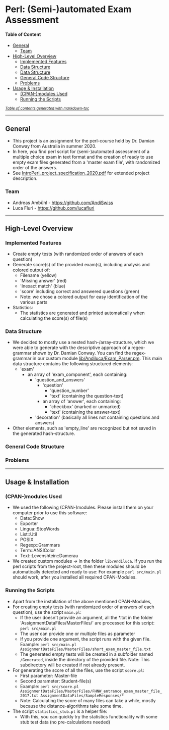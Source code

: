 # Perl: (Semi-)automated Exam Assessment

#### Table of Content
- [General](#general)
  - [Team](#team)
- [High-Level Overview](#high-level-overview)
  - [Implemented Features](#implemented-features)
  - [Data Structure](#data-structure)
  - [Data Structure](#data-structure)
  - [General Code Structure](#general-code-structure)
  - [Problems](#problems)
- [Usage & Installation](#usage--installation)
  - [(CPAN-)modules Used](#-cpan-modules-used)
  - [Running the Scripts](#running-the-scripts)

<small><i><a href='http://ecotrust-canada.github.io/markdown-toc/'>Table of contents 
generated with markdown-toc</a></i></small>


---
## General
- This project is an assignment for the perl-course held by Dr. Damian Conway from 
  Australia in summer 2020.
- In here, you find perl script for (semi-)automated assessment of a multiple choice 
  exam in text format and the creation of ready to use empty exam files generated from a 
  'master exam file', with randomized order of the answers.
- See [IntroPerl_project_specification_2020.pdf](IntroPerl_project_specification_2020.pdf) 
  for extended project description.

### Team
- Andreas Ambühl - https://github.com/AndiSwiss
- Luca Fluri - https://github.com/lucafluri


---

## High-Level Overview

### Implemented Features
- Create empty tests (with randomized order of answers of each question)
- Generate score(s) of the provided exam(s), including analysis and colored output of:
  - Filename (yellow)
  - 'Missing answer' (red)
  - 'Inexact match' (blue)
  - 'score' including correct and answered questions (green)
  - Note: we chose a colored output for easy identification of the various parts
- Statistics:
  - The statistics are generated and printed automatically when calculating the score(s) 
    of file(s) 

### Data Structure
- We decided to mostly use a nested hash-/array-structure, which we were able to generate 
  with the descriptive approach of a regex-grammar shown by Dr. Damian Conway. You can find 
  the regex-grammar in our custom module [lib/Andiluca/Exam_Parser.pm](lib/Andiluca/Exam_Parser.pm). 
  This main data structure contains the following structured elements:
  - 'exam'
    - an array of 'exam_component', each containing:
      - 'question_and_answers'
        - 'question'
          - 'question_number'
          - 'text' (containing the question-text)
        - an array of 'answer', each containing:
          - 'checkbox' (marked or unmarked)
          - 'text' (containing the answer-text)
      - 'decoration' (basically all lines not containing questions and answers)
- Other elements, such as 'empty_line' are recognized but not saved in the generated 
  hash-structure.
   

### General Code Structure


### Problems


---
## Usage & Installation

### (CPAN-)modules Used
- We used the following (CPAN-)modules. Please install them on your computer prior to 
  use this software:
  - Data::Show
  - Exporter
  - Lingua::StopWords
  - List::Util
  - POSIX
  - Regexp::Grammars
  - Term::ANSIColor
  - Text::Levenshtein::Damerau
- We created custom modules -> in the folder `lib/Andiluca`. If you run the perl scripts 
  from the project-root, then these modules should be automatically detected and ready to 
  use: For example `perl src/main.pl` should work, after you installed all required 
  CPAN-Modules.

### Running the Scripts
- Apart from the installation of the above mentioned CPAN-Modules, 
- For creating empty tests (with randomized order of answers of each question), use the 
  script `main.pl`:
  - If the user doesn't provide an argument, all the *.txt in the folder 
    'AssignmentDataFiles/MasterFiles/' are processed for this script: `perl src/main.pl`
  - The user can provide one or multiple files as parameter 
  - If you provide one argument, the script runs with the given file. Example: 
  `perl src/main.pl AssignmentDataFiles/MasterFiles/short_exam_master_file.txt`
  - The generated empty tests will be created in a subfolder named `/Generated`, 
    inside the directory of the provided file. Note: This subdirectory will be created if 
    not already present.
- For generating the score of all the files, use the script `score.pl`:
  - First parameter: Master-file
  - Second parameter: Student-file(s)
  - Example: `perl src/score.pl AssignmentDataFiles/MasterFiles/FHNW_entrance_exam_master_file_2017.txt AssignmentDataFiles/SampleResponses/*`
  - Note: Calculating the score of many files can take a while, mostly because the 
    distance-algorithms take some time.
- The script `statistics_stub.pl` is a helper file:
  - With this, you can quickly try the statistics functionality with some stub test 
    data (no pre-calculations needed)

